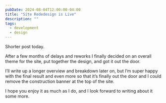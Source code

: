 ```yaml
---
pubDate: 2024-08-04T12:00:00-04:00
title: "Site Rededesign is Live"
description: ""
tags:
  - development
  - design
---
```


Shorter post today.

After a few months of delays and reworks I finally decided on an overall theme for the site, put together the design, and got it out the door.

I’ll write up a longer overview and breakdown later on, but I’m super happy with the final result and even more so that it’s finally out the door and I could remove the construction banner at the top of the site.

I hope you enjoy it as much as I do, and I look forward to writing about it some more.
